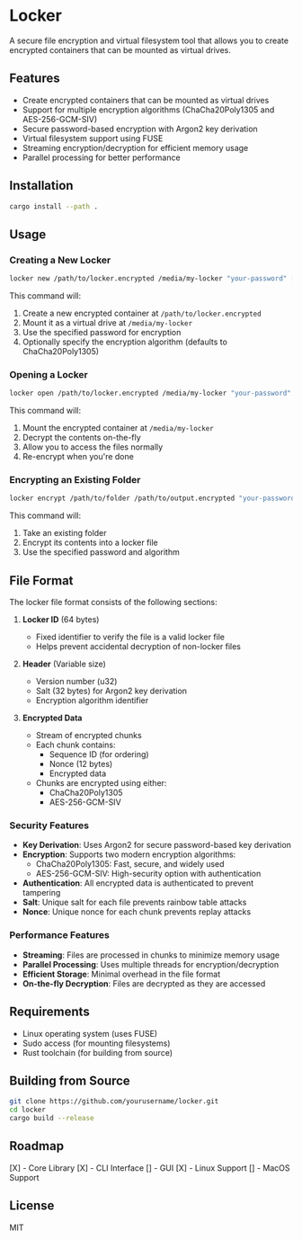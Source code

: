 # Locker

A secure file encryption and virtual filesystem tool that allows you to create encrypted containers that can be mounted as virtual drives.

## Features

- Create encrypted containers that can be mounted as virtual drives
- Support for multiple encryption algorithms (ChaCha20Poly1305 and AES-256-GCM-SIV)
- Secure password-based encryption with Argon2 key derivation
- Virtual filesystem support using FUSE
- Streaming encryption/decryption for efficient memory usage
- Parallel processing for better performance

## Installation

```bash
cargo install --path .
```

## Usage

### Creating a New Locker

```bash
locker new /path/to/locker.encrypted /media/my-locker "your-password" [--algorithm chacha20poly1305|aes256-gcm-siv]
```

This command will:
1. Create a new encrypted container at `/path/to/locker.encrypted`
2. Mount it as a virtual drive at `/media/my-locker`
3. Use the specified password for encryption
4. Optionally specify the encryption algorithm (defaults to ChaCha20Poly1305)

### Opening a Locker

```bash
locker open /path/to/locker.encrypted /media/my-locker "your-password"
```

This command will:
1. Mount the encrypted container at `/media/my-locker`
2. Decrypt the contents on-the-fly
3. Allow you to access the files normally
4. Re-encrypt when you're done

### Encrypting an Existing Folder

```bash
locker encrypt /path/to/folder /path/to/output.encrypted "your-password" [--algorithm chacha20poly1305|aes256-gcm-siv]
```

This command will:
1. Take an existing folder
2. Encrypt its contents into a locker file
3. Use the specified password and algorithm

## File Format

The locker file format consists of the following sections:

1. **Locker ID** (64 bytes)
   - Fixed identifier to verify the file is a valid locker file
   - Helps prevent accidental decryption of non-locker files

2. **Header** (Variable size)
   - Version number (u32)
   - Salt (32 bytes) for Argon2 key derivation
   - Encryption algorithm identifier

3. **Encrypted Data**
   - Stream of encrypted chunks
   - Each chunk contains:
     - Sequence ID (for ordering)
     - Nonce (12 bytes)
     - Encrypted data
   - Chunks are encrypted using either:
     - ChaCha20Poly1305
     - AES-256-GCM-SIV

### Security Features

- **Key Derivation**: Uses Argon2 for secure password-based key derivation
- **Encryption**: Supports two modern encryption algorithms:
  - ChaCha20Poly1305: Fast, secure, and widely used
  - AES-256-GCM-SIV: High-security option with authentication
- **Authentication**: All encrypted data is authenticated to prevent tampering
- **Salt**: Unique salt for each file prevents rainbow table attacks
- **Nonce**: Unique nonce for each chunk prevents replay attacks

### Performance Features

- **Streaming**: Files are processed in chunks to minimize memory usage
- **Parallel Processing**: Uses multiple threads for encryption/decryption
- **Efficient Storage**: Minimal overhead in the file format
- **On-the-fly Decryption**: Files are decrypted as they are accessed

## Requirements

- Linux operating system (uses FUSE)
- Sudo access (for mounting filesystems)
- Rust toolchain (for building from source)

## Building from Source

```bash
git clone https://github.com/yourusername/locker.git
cd locker
cargo build --release
```

## Roadmap

[X] - Core Library
[X] - CLI Interface
[] - GUI
[X] - Linux Support
[] - MacOS Support

## License

MIT

